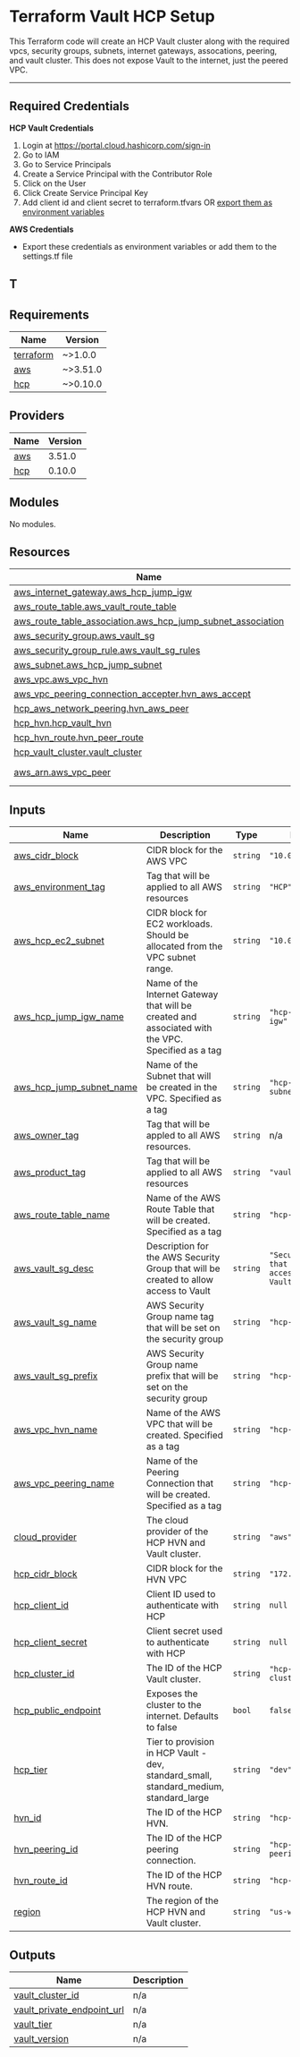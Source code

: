 # Terraform Vault HCP Setup

This Terraform code will create an HCP Vault cluster along with the required vpcs, security groups, subnets, internet gateways, assocations, peering, and vault cluster. This does not expose Vault to the internet, just the peered VPC.

---
## Required Credentials


**HCP Vault Credentials**

1. Login at https://portal.cloud.hashicorp.com/sign-in
2. Go to IAM
3. Go to Service Principals
4. Create a Service Principal with the Contributor Role
5. Click on the User
6. Click Create Service Principal Key
7. Add client id and client secret to terraform.tfvars OR [export them as environment variables](https://registry.terraform.io/providers/hashicorp/hcp/latest/docs/guides/auth#two-options-to-configure-the-provider)


**AWS Credentials**
- Export these credentials as environment variables or add them to the settings.tf file

T
---
<!-- BEGIN_TF_DOCS -->
## Requirements

| Name | Version |
|------|---------|
| <a name="requirement_terraform"></a> [terraform](#requirement\_terraform) | ~>1.0.0 |
| <a name="requirement_aws"></a> [aws](#requirement\_aws) | ~>3.51.0 |
| <a name="requirement_hcp"></a> [hcp](#requirement\_hcp) | ~>0.10.0 |

## Providers

| Name | Version |
|------|---------|
| <a name="provider_aws"></a> [aws](#provider\_aws) | 3.51.0 |
| <a name="provider_hcp"></a> [hcp](#provider\_hcp) | 0.10.0 |

## Modules

No modules.

## Resources

| Name | Type |
|------|------|
| [aws_internet_gateway.aws_hcp_jump_igw](https://registry.terraform.io/providers/hashicorp/aws/latest/docs/resources/internet_gateway) | resource |
| [aws_route_table.aws_vault_route_table](https://registry.terraform.io/providers/hashicorp/aws/latest/docs/resources/route_table) | resource |
| [aws_route_table_association.aws_hcp_jump_subnet_association](https://registry.terraform.io/providers/hashicorp/aws/latest/docs/resources/route_table_association) | resource |
| [aws_security_group.aws_vault_sg](https://registry.terraform.io/providers/hashicorp/aws/latest/docs/resources/security_group) | resource |
| [aws_security_group_rule.aws_vault_sg_rules](https://registry.terraform.io/providers/hashicorp/aws/latest/docs/resources/security_group_rule) | resource |
| [aws_subnet.aws_hcp_jump_subnet](https://registry.terraform.io/providers/hashicorp/aws/latest/docs/resources/subnet) | resource |
| [aws_vpc.aws_vpc_hvn](https://registry.terraform.io/providers/hashicorp/aws/latest/docs/resources/vpc) | resource |
| [aws_vpc_peering_connection_accepter.hvn_aws_accept](https://registry.terraform.io/providers/hashicorp/aws/latest/docs/resources/vpc_peering_connection_accepter) | resource |
| [hcp_aws_network_peering.hvn_aws_peer](https://registry.terraform.io/providers/hashicorp/hcp/latest/docs/resources/aws_network_peering) | resource |
| [hcp_hvn.hcp_vault_hvn](https://registry.terraform.io/providers/hashicorp/hcp/latest/docs/resources/hvn) | resource |
| [hcp_hvn_route.hvn_peer_route](https://registry.terraform.io/providers/hashicorp/hcp/latest/docs/resources/hvn_route) | resource |
| [hcp_vault_cluster.vault_cluster](https://registry.terraform.io/providers/hashicorp/hcp/latest/docs/resources/vault_cluster) | resource |
| [aws_arn.aws_vpc_peer](https://registry.terraform.io/providers/hashicorp/aws/latest/docs/data-sources/arn) | data source |

## Inputs

| Name | Description | Type | Default | Required |
|------|-------------|------|---------|:--------:|
| <a name="input_aws_cidr_block"></a> [aws\_cidr\_block](#input\_aws\_cidr\_block) | CIDR block for the AWS VPC | `string` | `"10.0.0.0/16"` | no |
| <a name="input_aws_environment_tag"></a> [aws\_environment\_tag](#input\_aws\_environment\_tag) | Tag that will be applied to all AWS resources | `string` | `"HCP"` | no |
| <a name="input_aws_hcp_ec2_subnet"></a> [aws\_hcp\_ec2\_subnet](#input\_aws\_hcp\_ec2\_subnet) | CIDR block for EC2 workloads. Should be allocated from the VPC subnet range. | `string` | `"10.0.1.0/24"` | no |
| <a name="input_aws_hcp_jump_igw_name"></a> [aws\_hcp\_jump\_igw\_name](#input\_aws\_hcp\_jump\_igw\_name) | Name of the Internet Gateway that will be created and associated with the VPC. Specified as a tag | `string` | `"hcp-vault-jump-igw"` | no |
| <a name="input_aws_hcp_jump_subnet_name"></a> [aws\_hcp\_jump\_subnet\_name](#input\_aws\_hcp\_jump\_subnet\_name) | Name of the Subnet that will be created in the VPC. Specified as a tag | `string` | `"hcp-vault-subnet"` | no |
| <a name="input_aws_owner_tag"></a> [aws\_owner\_tag](#input\_aws\_owner\_tag) | Tag that will be appled to all AWS resources. | `string` | n/a | yes |
| <a name="input_aws_product_tag"></a> [aws\_product\_tag](#input\_aws\_product\_tag) | Tag that will be applied to all AWS resources | `string` | `"vault"` | no |
| <a name="input_aws_route_table_name"></a> [aws\_route\_table\_name](#input\_aws\_route\_table\_name) | Name of the AWS Route Table that will be created. Specified as a tag | `string` | `"hcp-vault-rt"` | no |
| <a name="input_aws_vault_sg_desc"></a> [aws\_vault\_sg\_desc](#input\_aws\_vault\_sg\_desc) | Description for the AWS Security Group that will be created to allow access to Vault | `string` | `"Security Group that allows access to HCP Vault"` | no |
| <a name="input_aws_vault_sg_name"></a> [aws\_vault\_sg\_name](#input\_aws\_vault\_sg\_name) | AWS Security Group name tag that will be set on the security group | `string` | `"hcp-vault-sg"` | no |
| <a name="input_aws_vault_sg_prefix"></a> [aws\_vault\_sg\_prefix](#input\_aws\_vault\_sg\_prefix) | AWS Security Group name prefix that will be set on the security group | `string` | `"hcp-vault-sg-"` | no |
| <a name="input_aws_vpc_hvn_name"></a> [aws\_vpc\_hvn\_name](#input\_aws\_vpc\_hvn\_name) | Name of the AWS VPC that will be created. Specified as a tag | `string` | `"hcp-vault-vpc"` | no |
| <a name="input_aws_vpc_peering_name"></a> [aws\_vpc\_peering\_name](#input\_aws\_vpc\_peering\_name) | Name of the Peering Connection that will be created. Specified as a tag | `string` | `"hcp-vault-pc"` | no |
| <a name="input_cloud_provider"></a> [cloud\_provider](#input\_cloud\_provider) | The cloud provider of the HCP HVN and Vault cluster. | `string` | `"aws"` | no |
| <a name="input_hcp_cidr_block"></a> [hcp\_cidr\_block](#input\_hcp\_cidr\_block) | CIDR block for the HVN VPC | `string` | `"172.25.16.0/20"` | no |
| <a name="input_hcp_client_id"></a> [hcp\_client\_id](#input\_hcp\_client\_id) | Client ID used to authenticate with HCP | `string` | `null` | no |
| <a name="input_hcp_client_secret"></a> [hcp\_client\_secret](#input\_hcp\_client\_secret) | Client secret used to authenticate with HCP | `string` | `null` | no |
| <a name="input_hcp_cluster_id"></a> [hcp\_cluster\_id](#input\_hcp\_cluster\_id) | The ID of the HCP Vault cluster. | `string` | `"hcp-vault-cluster"` | no |
| <a name="input_hcp_public_endpoint"></a> [hcp\_public\_endpoint](#input\_hcp\_public\_endpoint) | Exposes the cluster to the internet. Defaults to false | `bool` | `false` | no |
| <a name="input_hcp_tier"></a> [hcp\_tier](#input\_hcp\_tier) | Tier to provision in HCP Vault - dev, standard\_small, standard\_medium, standard\_large | `string` | `"dev"` | no |
| <a name="input_hvn_id"></a> [hvn\_id](#input\_hvn\_id) | The ID of the HCP HVN. | `string` | `"hcp-vault-hvn"` | no |
| <a name="input_hvn_peering_id"></a> [hvn\_peering\_id](#input\_hvn\_peering\_id) | The ID of the HCP peering connection. | `string` | `"hcp-hvn-peering"` | no |
| <a name="input_hvn_route_id"></a> [hvn\_route\_id](#input\_hvn\_route\_id) | The ID of the HCP HVN route. | `string` | `"hcp-hvn-route"` | no |
| <a name="input_region"></a> [region](#input\_region) | The region of the HCP HVN and Vault cluster. | `string` | `"us-west-2"` | no |

## Outputs

| Name | Description |
|------|-------------|
| <a name="output_vault_cluster_id"></a> [vault\_cluster\_id](#output\_vault\_cluster\_id) | n/a |
| <a name="output_vault_private_endpoint_url"></a> [vault\_private\_endpoint\_url](#output\_vault\_private\_endpoint\_url) | n/a |
| <a name="output_vault_tier"></a> [vault\_tier](#output\_vault\_tier) | n/a |
| <a name="output_vault_version"></a> [vault\_version](#output\_vault\_version) | n/a |
<!-- END_TF_DOCS -->